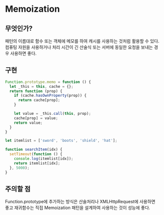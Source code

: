 # Memoization

## 무엇인가?

패턴의 이름대로 함수 또는 객체에 메모를 하여 캐시를 사용하는 것처럼 활용할 수 있다. 컴퓨팅 자원을 사용하거나 처리 시간이 긴 산술식 또는 서버에 동일한 요청을 보내는 경우 사용하면 좋다.

## 구현

``` javascript
Function.prototype.memo = function () {
  let _this = this, cache = {};
  return function (prop) {
    if (cache.hasOwnProperty(prop)) {
      return cache[prop];
    }

    let value = _this.call(this, prop);
    cache[prop] = value;
    return value;
  }
}

let itemlist = ['sword', 'boots', 'shield', 'hat'];

function searchItem(idx) {
  setTimeout(function () {
    console.log(itemlist[idx]);
    return itemlist[idx];
  }, 5000);
}
```

## 주의할 점

Function.prototype에 추가하는 방식은 산술처리나 XMLHttpRequest에 사용하면 좋고 재귀함수는 직접 Memoization 패턴을 설계하여 사용하는 것이 성능에 좋다.